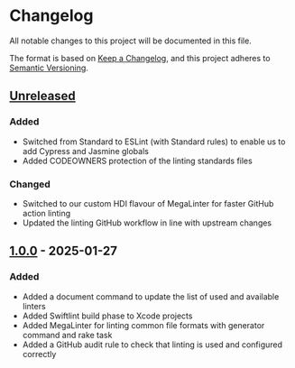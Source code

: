 # Changelog

All notable changes to this project will be documented in this file.

The format is based on [Keep a Changelog](https://keepachangelog.com/en/1.0.0/),
and this project adheres to [Semantic Versioning](https://semver.org/spec/v2.0.0.html).

## [Unreleased]

### Added

- Switched from Standard to ESLint (with Standard rules) to enable us to add Cypress and Jasmine globals
- Added CODEOWNERS protection of the linting standards files

### Changed

- Switched to our custom HDI flavour of MegaLinter for faster GitHub action linting
- Updated the linting GitHub workflow in line with upstream changes

## [1.0.0] - 2025-01-27

### Added

- Added a document command to update the list of used and available linters
- Added Swiftlint build phase to Xcode projects
- Added MegaLinter for linting common file formats with generator command and rake task
- Added a GitHub audit rule to check that linting is used and configured correctly

[unreleased]: https://github.com/HealthDataInsight/way_of_working-code_linting-hdi/compare/v1.0.0...HEAD
[1.0.0]: https://github.com/HealthDataInsight/way_of_working-code_linting-hdi/releases/tag/v1.0.0
